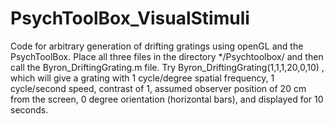 # PsychToolBox_VisualStimuli
Code for arbitrary generation of drifting gratings using openGL and the PsychToolBox. Place all three files in the directory */Psychtoolbox/ and then call the Byron_DriftingGrating.m file.  Try Byron_DriftingGrating(1,1,1,20,0,10) , which will give a grating with 1 cycle/degree spatial frequency, 1 cycle/second speed, contrast of 1, assumed observer position of 20 cm from the screen, 0 degree orientation (horizontal bars), and displayed for 10 seconds. 

